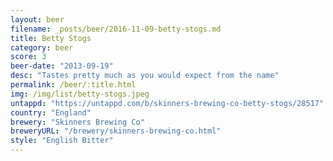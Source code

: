 ```yaml
---
layout: beer
filename: _posts/beer/2016-11-09-betty-stogs.md
title: Betty Stogs
category: beer
score: 3
beer-date: "2013-09-19"
desc: "Tastes pretty much as you would expect from the name"
permalink: /beer/:title.html
img: /img/list/betty-stogs.jpeg
untappd: "https://untappd.com/b/skinners-brewing-co-betty-stogs/28517"
country: "England"
brewery: "Skinners Brewing Co"
breweryURL: "/brewery/skinners-brewing-co.html"
style: "English Bitter"
---
```

